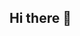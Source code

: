 ## Hi there 👋

<!--
**egoipse-byte/egoipse-byte** is a ✨ _special_ ✨ repository because its `README.md` (this file) appears on your GitHub profile.
# Sobre mí

Soy una desarrolladora senior con interés en el desarrollo web y el aprendizaje continuo.

## Proyectos destacados

- **Gestor de tareas:** Aplicación web desarrollada con Python y Django. [Repositorio](https://github.com/lauradev/gestor-tareas)
- **Juego en JavaScript:** [Repositorio](https://github.com/lauradev/juego-js)

## Tecnologías que utilizo

HTML | CSS | JavaScript | Python | Git | GitHub

## Contacto

- Correo electrónico: lauradev@gmail.com
- LinkedIn: [linkedin.com/in/lauradev](https://linkedin.com/in/lauradev)

Here are some ideas to get you started:

- 🔭 I’m currently working on office
- 🌱 I’m currently learning ...
- 👯 I’m looking to collaborate on ...
- 🤔 I’m looking for help with ...
- 💬 Ask me about ...
- 📫 How to reach me: ...
- 😄 Pronouns: ...
- ⚡ Fun fact: ...
-->
